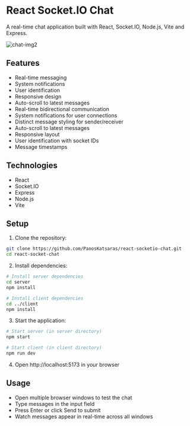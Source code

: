 # React Socket.IO Chat

A real-time chat application built with React, Socket.IO, Node.js, Vite and Express.


![chat-img2](https://github.com/user-attachments/assets/e9f8a4ae-e7af-4db4-8827-cac4bff62e2a)


## Features

- Real-time messaging
- System notifications
- User identification
- Responsive design
- Auto-scroll to latest messages
- Real-time bidirectional communication
- System notifications for user connections
- Distinct message styling for sender/receiver
- Auto-scroll to latest messages
- Responsive layout
- User identification with socket IDs
- Message timestamps


## Technologies

- React
- Socket.IO
- Express
- Node.js
- Vite

## Setup

1. Clone the repository:
```bash
git clone https://github.com/PanosKatsaras/react-socketio-chat.git
cd react-socket-chat
```

2. Install dependencies:
```bash
# Install server dependencies
cd server
npm install

# Install client dependencies
cd ../client
npm install
```

3. Start the application:
```bash
# Start server (in server directory)
npm start

# Start client (in client directory)
npm run dev
```

4. Open http://localhost:5173 in your browser

## Usage

- Open multiple browser windows to test the chat
- Type messages in the input field
- Press Enter or click Send to submit
- Watch messages appear in real-time across all windows
